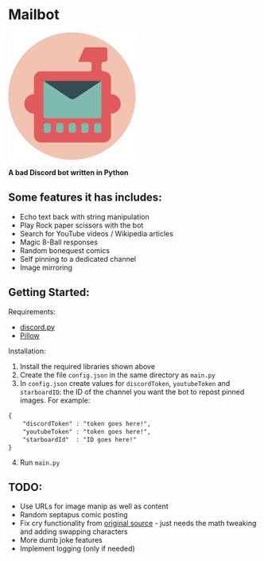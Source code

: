 # Mailbot

<img src='https://github.com/tekofu/Mailbot/raw/master/Assets/Circle-Icon.png'>

**A bad Discord bot written in Python**

## Some features it has includes:
- Echo text back with string manipulation
- Play Rock paper scissors with the bot
- Search for YouTube videos / Wikipedia articles 
- Magic 8-Ball responses
- Random bonequest comics
- Self pinning to a dedicated channel
- Image mirroring

## Getting Started:
Requirements: 
- [discord.py](https://discordpy.readthedocs.io/en/latest/)
- [Pillow](https://pillow.readthedocs.io/en/stable/)

Installation:
1. Install the required libraries shown above
2. Create the file `config.json` in the same directory as `main.py`
3. In `config.json` create values for `discordToken`, `youtubeToken` and `starboardID`: the ID of the channel you want the bot to repost pinned images. For example:
```
{
    "discordToken" : "token goes here!",
    "youtubeToken" : "token goes here!",
    "starboardId"  : "ID goes here!"
}
```
4. Run `main.py`

## TODO:
- Use URLs for image manip as well as content
- Random septapus comic posting
- Fix cry functionality from [original source](https://github.com/dead-bird/apcry/blob/master/api/cry.js) - just needs the math tweaking and adding swapping characters
- More dumb joke features
- Implement logging (only if needed)
